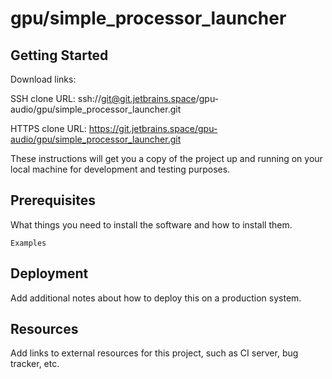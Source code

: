 # gpu/simple_processor_launcher



## Getting Started

Download links:

SSH clone URL: ssh://git@git.jetbrains.space/gpu-audio/gpu/simple_processor_launcher.git

HTTPS clone URL: https://git.jetbrains.space/gpu-audio/gpu/simple_processor_launcher.git



These instructions will get you a copy of the project up and running on your local machine for development and testing purposes.

## Prerequisites

What things you need to install the software and how to install them.

```
Examples
```

## Deployment

Add additional notes about how to deploy this on a production system.

## Resources

Add links to external resources for this project, such as CI server, bug tracker, etc.
